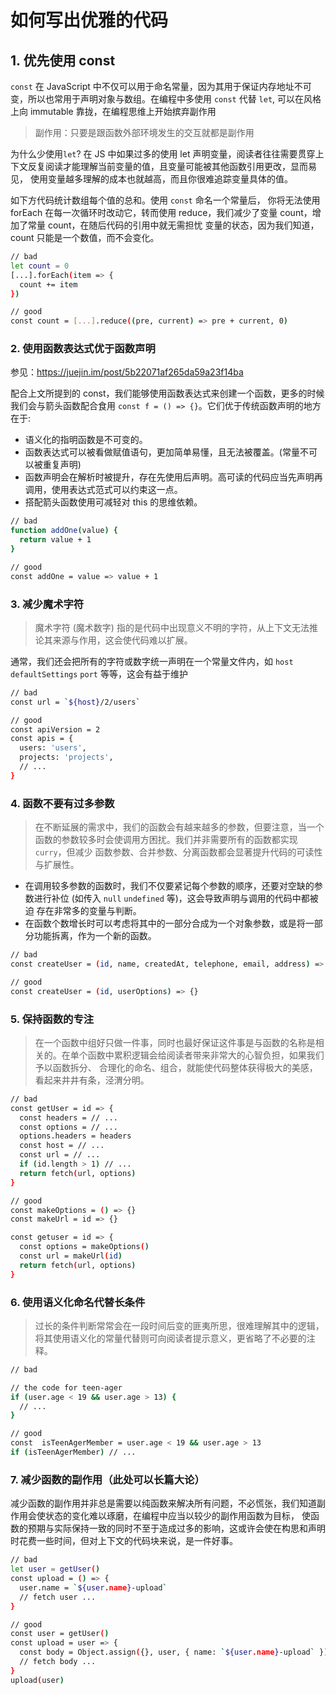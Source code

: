 # 如何写出优雅的代码

## 1. 优先使用 const

```const``` 在 JavaScript 中不仅可以用于命名常量，因为其用于保证内存地址不可变，所以也常用于声明对象与数组。在编程中多使用 ```const``` 代替 ```let```, 可以在风格上向 immutable 靠拢，在编程思维上开始摈弃副作用
> 副作用：只要是跟函数外部环境发生的交互就都是副作用

为什么少使用```let```?
在 JS 中如果过多的使用 let 声明变量，阅读者往往需要贯穿上下文反复阅读才能理解当前变量的值，且变量可能被其他函数引用更改，显而易见， 使用变量越多理解的成本也就越高，而且你很难追踪变量具体的值。

如下方代码统计数组每个值的总和。使用 ```const``` 命名一个常量后，
你将无法使用 forEach 在每一次循环时改动它，转而使用 reduce，我们减少了变量 count，增加了常量 count，在随后代码的引用中就无需担忧
变量的状态，因为我们知道，count 只能是一个数值，而不会变化。

```bash
// bad
let count = 0
[...].forEach(item => {
  count += item
})

// good
const count = [...].reduce((pre, current) => pre + current, 0)
```

### 2. 使用函数表达式优于函数声明

参见：<https://juejin.im/post/5b22071af265da59a23f14ba>

配合上文所提到的 const，我们能够使用函数表达式来创建一个函数，更多的时候我们会与箭头函数配合食用 ```const f = () => {}```。它们优于传统函数声明的地方在于:

+ 语义化的指明函数是不可变的。
+ 函数表达式可以被看做赋值语句，更加简单易懂，且无法被覆盖。(常量不可以被重复声明)
+ 函数声明会在解析时被提升，存在先使用后声明。高可读的代码应当先声明再调用，使用表达式范式可以约束这一点。
+ 搭配箭头函数使用可减轻对 this 的思维依赖。

```bash
// bad
function addOne(value) {
  return value + 1
}

// good
const addOne = value => value + 1
```

### 3. 减少魔术字符

> 魔术字符 (魔术数字) 指的是代码中出现意义不明的字符，从上下文无法推论其来源与作用，这会使代码难以扩展。

通常，我们还会把所有的字符或数字统一声明在一个常量文件内，如 ```host``` ```defaultSettings``` ```port``` 等等，这会有益于维护

```bash
// bad
const url = `${host}/2/users`

// good
const apiVersion = 2
const apis = {
  users: 'users',
  projects: 'projects',
  // ...
}
```

### 4. 函数不要有过多参数

> 在不断延展的需求中，我们的函数会有越来越多的参数，但要注意，当一个函数的参数较多时会使调用方困扰。我们并非需要所有的函数都实现 ```curry```，但减少
函数参数、合并参数、分离函数都会显著提升代码的可读性与扩展性。

+ 在调用较多参数的函数时，我们不仅要紧记每个参数的顺序，还要对空缺的参数进行补位 (如传入 ```null``` ```undefined``` 等)，这会导致声明与调用的代码中都被迫
存在非常多的变量与判断。
+ 在函数个数增长时可以考虑将其中的一部分合成为一个对象参数，或是将一部分功能拆离，作为一个新的函数。

```bash
// bad
const createUser = (id, name, createdAt, telephone, email, address) => {}

// good
const createUser = (id, userOptions) => {}
```

### 5. 保持函数的专注

> 在一个函数中组好只做一件事，同时也最好保证这件事是与函数的名称是相关的。在单个函数中累积逻辑会给阅读者带来非常大的心智负担，如果我们予以函数拆分、 合理化的命名、组合，就能使代码整体获得极大的美感，看起来井井有条，泾渭分明。

```bash
// bad
const getUser = id => {
  const headers = // ...
  const options = // ...
  options.headers = headers
  const host = // ...
  const url = // ...
  if (id.length > 1) // ...
  return fetch(url, options)
}

// good
const makeOptions = () => {}
const makeUrl = id => {}

const getuser = id => {
  const options = makeOptions()
  const url = makeUrl(id)
  return fetch(url, options)
}
```

### 6. 使用语义化命名代替长条件

> 过长的条件判断常常会在一段时间后变的匪夷所思，很难理解其中的逻辑，将其使用语义化的常量代替则可向阅读者提示意义，更省略了不必要的注释。

```bash
// bad

// the code for teen-ager
if (user.age < 19 && user.age > 13) {
  // ...
}

// good
const  isTeenAgerMember = user.age < 19 && user.age > 13
if (isTeenAgerMember) // ...
```

### 7. 减少函数的副作用（此处可以长篇大论）

减少函数的副作用并非总是需要以纯函数来解决所有问题，不必慌张，我们知道副作用会使状态的变化难以琢磨，在编程中应当以较少的副作用函数为目标，
使函数的预期与实际保持一致的同时不至于造成过多的影响，这或许会使在构思和声明时花费一些时间，但对上下文的代码块来说，是一件好事。

```bash
// bad
let user = getUser()
const upload = () => {
  user.name = `${user.name}-upload`
  // fetch user ...
}

// good
const user = getUser()
const upload = user => {
  const body = Object.assign({}, user, { name: `${user.name}-upload` })
  // fetch body ...
}
upload(user)
```
